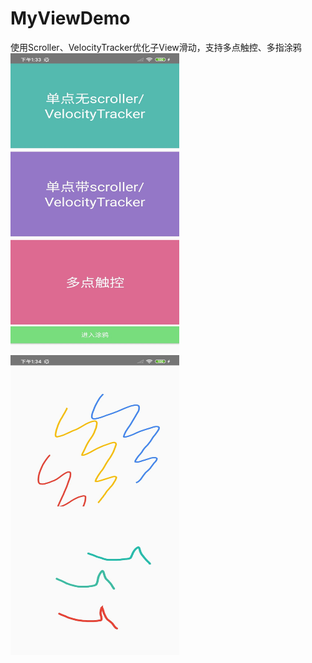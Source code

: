 # MyViewDemo
使用Scroller、VelocityTracker优化子View滑动，支持多点触控、多指涂鸦
<img src="https://github.com/docwei2050/MyViewDemo/blob/master/app/screen/index.jpg" width=270 height=480 />
<img src="https://github.com/docwei2050/MyViewDemo/blob/master/app/screen/draw.jpg" width=270 height=480 />
